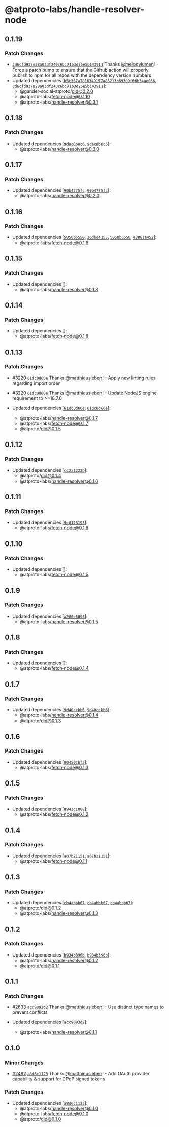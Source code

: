 # @atproto-labs/handle-resolver-node

## 0.1.19

### Patch Changes

- [`3d6cfd937e28a03df240c6bc71b3d26e5b143911`](https://github.com/gander-social/gander-social-atproto/commit/3d6cfd937e28a03df240c6bc71b3d26e5b143911) Thanks [@melodylumen](https://github.com/melodylumen)! - Force a patch bump to ensure that the Github action will properly publish to npm for all repos with the dependency
  version numbers
- Updated dependencies [[`b5c367a7816349197a86213b69309f66b34ae066`](https://github.com/gander-social/gander-social-atproto/commit/b5c367a7816349197a86213b69309f66b34ae066), [`3d6cfd937e28a03df240c6bc71b3d26e5b143911`](https://github.com/gander-social/gander-social-atproto/commit/3d6cfd937e28a03df240c6bc71b3d26e5b143911)]:
  - @gander-social-atproto/did@0.2.0
  - @atproto-labs/fetch-node@0.1.10
  - @atproto-labs/handle-resolver@0.3.1

## 0.1.18

### Patch Changes

- Updated dependencies [[`9dac8b0c6`](https://github.com/gander-social/atproto/commit/9dac8b0c600520ecb0066ac104787b27668dea47), [`9dac8b0c6`](https://github.com/gander-social/atproto/commit/9dac8b0c600520ecb0066ac104787b27668dea47)]:
  - @atproto-labs/handle-resolver@0.3.0

## 0.1.17

### Patch Changes

- Updated dependencies [[`90b4775fc`](https://github.com/gander-social/atproto/commit/90b4775fc9c6959171bc12b961ce9421cc14d6ee), [`90b4775fc`](https://github.com/gander-social/atproto/commit/90b4775fc9c6959171bc12b961ce9421cc14d6ee)]:
  - @atproto-labs/handle-resolver@0.2.0

## 0.1.16

### Patch Changes

- Updated dependencies [[`5050b6550`](https://github.com/gander-social/atproto/commit/5050b6550e07e71b0a524eda0b71b837583294d4), [`36dbd4155`](https://github.com/gander-social/atproto/commit/36dbd41551f74052a3f584719a1a7edd86eca201), [`5050b6550`](https://github.com/gander-social/atproto/commit/5050b6550e07e71b0a524eda0b71b837583294d4), [`43861a452`](https://github.com/gander-social/atproto/commit/43861a452b70268e738ef12033297cddacbe25d4)]:
  - @atproto-labs/fetch-node@0.1.9

## 0.1.15

### Patch Changes

- Updated dependencies []:
  - @atproto-labs/handle-resolver@0.1.8

## 0.1.14

### Patch Changes

- Updated dependencies []:
  - @atproto-labs/fetch-node@0.1.8

## 0.1.13

### Patch Changes

- [#3220](https://github.com/gander-social/atproto/pull/3220) [`61dc0d60e`](https://github.com/gander-social/atproto/commit/61dc0d60e19b88c6427a54c6d95a391b5f4da7bd) Thanks [@matthieusieben](https://github.com/matthieusieben)! - Apply new linting rules regarding import order

- [#3220](https://github.com/gander-social/atproto/pull/3220) [`61dc0d60e`](https://github.com/gander-social/atproto/commit/61dc0d60e19b88c6427a54c6d95a391b5f4da7bd) Thanks [@matthieusieben](https://github.com/matthieusieben)! - Update NodeJS engine requirement to >=18.7.0

- Updated dependencies [[`61dc0d60e`](https://github.com/gander-social/atproto/commit/61dc0d60e19b88c6427a54c6d95a391b5f4da7bd), [`61dc0d60e`](https://github.com/gander-social/atproto/commit/61dc0d60e19b88c6427a54c6d95a391b5f4da7bd)]:
  - @atproto-labs/handle-resolver@0.1.7
  - @atproto-labs/fetch-node@0.1.7
  - @atproto/did@0.1.5

## 0.1.12

### Patch Changes

- Updated dependencies [[`cc2a1222b`](https://github.com/gander-social/atproto/commit/cc2a1222bd2b8ddd70d70dad174c1c63246a2d87)]:
  - @atproto/did@0.1.4
  - @atproto-labs/handle-resolver@0.1.6

## 0.1.11

### Patch Changes

- Updated dependencies [[`9c0128193`](https://github.com/gander-social/atproto/commit/9c01281931a371304bcfa465005d7363c003bc5f)]:
  - @atproto-labs/fetch-node@0.1.6

## 0.1.10

### Patch Changes

- Updated dependencies []:
  - @atproto-labs/fetch-node@0.1.5

## 0.1.9

### Patch Changes

- Updated dependencies [[`a200e5095`](https://github.com/gander-social/atproto/commit/a200e50951d297c3f9670e96027262196bc29b0b)]:
  - @atproto-labs/handle-resolver@0.1.5

## 0.1.8

### Patch Changes

- Updated dependencies []:
  - @atproto-labs/fetch-node@0.1.4

## 0.1.7

### Patch Changes

- Updated dependencies [[`9d40ccbb6`](https://github.com/gander-social/atproto/commit/9d40ccbb69103fae9aae7e3cec31e9b3116f3ba2), [`9d40ccbb6`](https://github.com/gander-social/atproto/commit/9d40ccbb69103fae9aae7e3cec31e9b3116f3ba2)]:
  - @atproto-labs/handle-resolver@0.1.4
  - @atproto/did@0.1.3

## 0.1.6

### Patch Changes

- Updated dependencies [[`80450cbf2`](https://github.com/gander-social/atproto/commit/80450cbf2ca27967ee9fe1a5f4bc590b26f1e6b2)]:
  - @atproto-labs/fetch-node@0.1.3

## 0.1.5

### Patch Changes

- Updated dependencies [[`8943c1008`](https://github.com/gander-social/atproto/commit/8943c10082702bbc0fc150237c6cc421251afd51)]:
  - @atproto-labs/fetch-node@0.1.2

## 0.1.4

### Patch Changes

- Updated dependencies [[`a07b21151`](https://github.com/gander-social/atproto/commit/a07b21151f1850340c4b7797ebb11521b1a6cdf3), [`a07b21151`](https://github.com/gander-social/atproto/commit/a07b21151f1850340c4b7797ebb11521b1a6cdf3)]:
  - @atproto-labs/fetch-node@0.1.1

## 0.1.3

### Patch Changes

- Updated dependencies [[`cb4abbb67`](https://github.com/gander-social/atproto/commit/cb4abbb673c69a8a89b49dca5c038f3da2153c6c), [`cb4abbb67`](https://github.com/gander-social/atproto/commit/cb4abbb673c69a8a89b49dca5c038f3da2153c6c), [`cb4abbb67`](https://github.com/gander-social/atproto/commit/cb4abbb673c69a8a89b49dca5c038f3da2153c6c)]:
  - @atproto/did@0.1.2
  - @atproto-labs/handle-resolver@0.1.3

## 0.1.2

### Patch Changes

- Updated dependencies [[`b934b396b`](https://github.com/gander-social/atproto/commit/b934b396b13ba32bf2bf7e75ecdf6871e5f310dd), [`b934b396b`](https://github.com/gander-social/atproto/commit/b934b396b13ba32bf2bf7e75ecdf6871e5f310dd)]:
  - @atproto-labs/handle-resolver@0.1.2
  - @atproto/did@0.1.1

## 0.1.1

### Patch Changes

- [#2633](https://github.com/gander-social/atproto/pull/2633) [`acc9093d2`](https://github.com/gander-social/atproto/commit/acc9093d2845eba02b68fb2f9db33e4f1b59bb10) Thanks [@matthieusieben](https://github.com/matthieusieben)! - Use distinct type names to prevent conflicts

- Updated dependencies [[`acc9093d2`](https://github.com/gander-social/atproto/commit/acc9093d2845eba02b68fb2f9db33e4f1b59bb10)]:
  - @atproto-labs/handle-resolver@0.1.1

## 0.1.0

### Minor Changes

- [#2482](https://github.com/gander-social/atproto/pull/2482) [`a8d6c1123`](https://github.com/gander-social/atproto/commit/a8d6c112359f5c4c0cfbe2df63443ed275f2a646) Thanks [@matthieusieben](https://github.com/matthieusieben)! - Add OAuth provider capability & support for DPoP signed tokens

### Patch Changes

- Updated dependencies [[`a8d6c1123`](https://github.com/gander-social/atproto/commit/a8d6c112359f5c4c0cfbe2df63443ed275f2a646)]:
  - @atproto-labs/handle-resolver@0.1.0
  - @atproto-labs/fetch-node@0.1.0
  - @atproto/did@0.1.0
